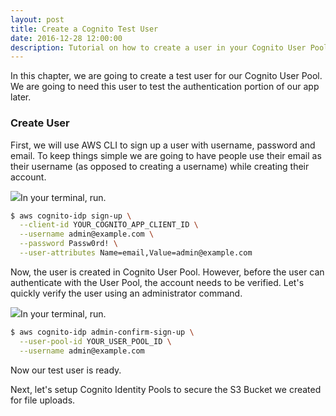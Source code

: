 ```yaml
---
layout: post
title: Create a Cognito Test User
date: 2016-12-28 12:00:00
description: Tutorial on how to create a user in your Cognito User Pool using the AWS CLI.
---
```


In this chapter, we are going to create a test user for our Cognito User Pool. We are going to need this user to test the authentication portion of our app later.

### Create User

First, we will use AWS CLI to sign up a user with username, password and email. To keep things simple we are going to have people use their email as their username (as opposed to creating a username) while creating their account.

<img class="code-marker" src="{{ site.url }}/assets/s.png" />In your terminal, run.

``` bash
$ aws cognito-idp sign-up \
  --client-id YOUR_COGNITO_APP_CLIENT_ID \
  --username admin@example.com \
  --password Passw0rd! \
  --user-attributes Name=email,Value=admin@example.com
```

Now, the user is created in Cognito User Pool. However, before the user can authenticate with the User Pool, the account needs to be verified. Let's quickly verify the user using an administrator command.

<img class="code-marker" src="{{ site.url }}/assets/s.png" />In your terminal, run.

``` bash
$ aws cognito-idp admin-confirm-sign-up \
  --user-pool-id YOUR_USER_POOL_ID \
  --username admin@example.com
```

Now our test user is ready.

Next, let's setup Cognito Identity Pools to secure the S3 Bucket we created for file uploads.
